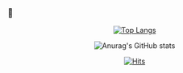### 👋
<!-- [![Jihae's GitHub stats](https://github-readme-stats.vercel.app/api?username=njh0317&theme=graywhite)](https://github.com/anuraghazra/github-readme-stats)
 -->
<div align=center>
	
  [![Top Langs](https://github-readme-stats.vercel.app/api/top-langs/?username=njh0317&layout=compact)](https://github.com/anuraghazra/github-readme-stats)
	
  ![Anurag's GitHub stats](https://github-readme-stats.vercel.app/api/?username=njh0317&show_icons=true&layout=compact)
	
  [![Hits](https://hits.seeyoufarm.com/api/count/incr/badge.svg?url=https%3A%2F%2Fgithub.com%2Fnjh0317&count_bg=%2379C83D&title_bg=%23555555&icon=waze.svg&icon_color=%23E7E7E7&title=hits&edge_flat=false)](https://hits.seeyoufarm.com)
	
</div>
<!--
<div align=center>
	
[![Jihae's github stats](https://github-readme-stats.vercel.app/api?username=njh0317)](https://github.com/anuraghazra/github-readme-stats)

</div>
-->
<!--
**njh0317/njh0317** is a ✨ _special_ ✨ repository because its `README.md` (this file) appears on your GitHub profile.

Here are some ideas to get you started:

- 🔭 I’m currently working on ...
- 🌱 I’m currently learning ...
- 👯 I’m looking to collaborate on ...
- 🤔 I’m looking for help with ...
- 💬 Ask me about ...
- 📫 How to reach me: ...
- 😄 Pronouns: ...
- ⚡ Fun fact: ...
-->
